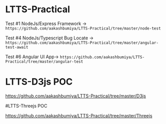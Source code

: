 # LTTS-Practical

Test #1 NodeJs/Express Framework -> `https://github.com/aakashbumiya/LTTS-Practical/tree/master/node-test`

Test #4 NodeJs/Typescript Bug Locate -> `https://github.com/aakashbumiya/LTTS-Practical/tree/master/angular-test-await` 

Test #6 Angular UI App-> `https://github.com/aakashbumiya/LTTS-Practical/tree/master/angular-test`


# LTTS-D3js POC

https://github.com/aakashbumiya/LTTS-Practical/tree/master/D3js

#LTTS-Threejs POC

https://github.com/aakashbumiya/LTTS-Practical/tree/master/Threejs
